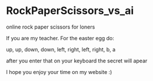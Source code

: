 # RockPaperScissors_vs_ai
online rock paper scissors for loners

If you are my teacher. For the easter egg do: 

up, up, down, down, left, right, left, right, b, a

after you enter that on your keyboard the secret will apear



I hope you enjoy your time on my website :)
